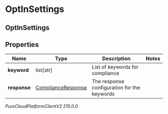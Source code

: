 # OptInSettings

## OptInSettings

## Properties

|Name | Type | Description | Notes|
|------------ | ------------- | ------------- | -------------|
| **keyword** | list[str] | List of keywords for compliance | |
| **response** | [ComplianceResponse](ComplianceResponse) | The response configuration for the keywords | |



_PureCloudPlatformClientV2 215.0.0_
